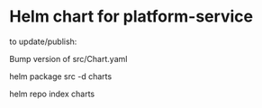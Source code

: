 # Helm chart for platform-service

to update/publish:

Bump version of src/Chart.yaml

helm package src -d charts

helm repo index charts
